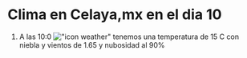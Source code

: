# Clima en Celaya,mx en el dia 10

1. A las 10:0 !["icon weather"](http://openweathermap.org/img/w/50d.png) tenemos una temperatura de 15 C con niebla y  vientos de 1.65 y nubosidad al 90%
